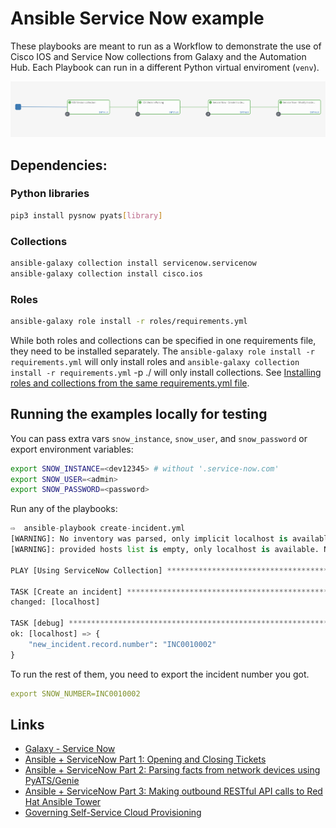 # Ansible Service Now example

These playbooks are meant to run as a Workflow to demonstrate the use of Cisco IOS and Service Now collections from Galaxy and the Automation Hub. Each Playbook can run in a different Python virtual enviroment (`venv`).

![Workflow][1]


## Dependencies:

### Python libraries

```bash
pip3 install pysnow pyats[library]
```

### Collections

```bash
ansible-galaxy collection install servicenow.servicenow
ansible-galaxy collection install cisco.ios
```

### Roles

```bash
ansible-galaxy role install -r roles/requirements.yml
```

While both roles and collections can be specified in one requirements file, they need to be installed separately. The `ansible-galaxy role install -r requirements.yml` will only install roles and `ansible-galaxy collection install -r requirements.yml` -p ./ will only install collections. See [Installing roles and collections from the same requirements.yml file](https://docs.ansible.com/ansible/latest/galaxy/user_guide.html#installing-roles-and-collections-from-the-same-requirements-yml-file).


## Running the examples locally for testing

You can pass extra vars `snow_instance`, `snow_user`, and `snow_password` or export environment variables:

```bash
export SNOW_INSTANCE=<dev12345> # without '.service-now.com'
export SNOW_USER=<admin>
export SNOW_PASSWORD=<password>
```

Run any of the playbooks:

```python
⇨  ansible-playbook create-incident.yml 
[WARNING]: No inventory was parsed, only implicit localhost is available
[WARNING]: provided hosts list is empty, only localhost is available. Note that the implicit localhost does not match 'all'

PLAY [Using ServiceNow Collection] ******************************************************************************************************************************************

TASK [Create an incident] ***************************************************************************************************************************************************
changed: [localhost]

TASK [debug] ****************************************************************************************************************************************************************
ok: [localhost] => {
    "new_incident.record.number": "INC0010002"
}
```

To run the rest of them, you need to export the incident number you got.

```yaml
export SNOW_NUMBER=INC0010002
```


## Links

- [Galaxy - Service Now](https://galaxy.ansible.com/servicenow/servicenow)
- [Ansible + ServiceNow Part 1: Opening and Closing Tickets](https://www.ansible.com/blog/ansible-servicenow-opening-and-closing-tickets)
- [Ansible + ServiceNow Part 2: Parsing facts from network devices using PyATS/Genie](https://www.ansible.com/blog/ansible-servicenow-part-2-parsing-facts-from-network-devices-using-pyats/genie)
- [Ansible + ServiceNow Part 3: Making outbound RESTful API calls to Red Hat Ansible Tower](https://www.ansible.com/blog/ansible-servicenow-howto-part-3-making-outbound-restful-api-calls-to-ansible-tower)
- [Governing Self-Service Cloud Provisioning](https://github.com/michaelford85/aws-deploy)


[1]: images/snow_workflow.png